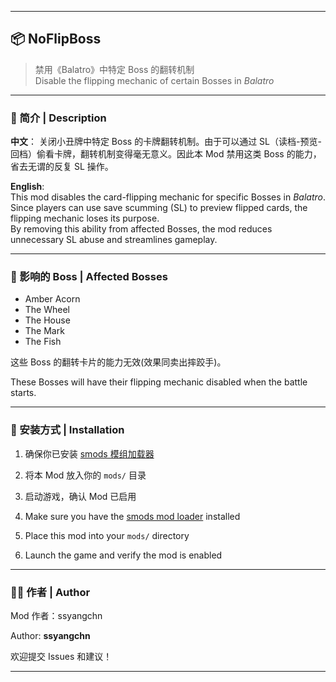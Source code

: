 
---

## 📦 NoFlipBoss

> 禁用《Balatro》中特定 Boss 的翻转机制  
> Disable the flipping mechanic of certain Bosses in *Balatro*

---

### 📖 简介 | Description

**中文**：
关闭小丑牌中特定 Boss 的卡牌翻转机制。由于可以通过 SL（读档-预览-回档）偷看卡牌，翻转机制变得毫无意义。因此本 Mod 禁用这类 Boss 的能力，省去无谓的反复 SL 操作。

**English**:  
This mod disables the card-flipping mechanic for specific Bosses in *Balatro*.  
Since players can use save scumming (SL) to preview flipped cards, the flipping mechanic loses its purpose.  
By removing this ability from affected Bosses, the mod reduces unnecessary SL abuse and streamlines gameplay.

---

### 🔧 影响的 Boss | Affected Bosses

- Amber Acorn  
- The Wheel  
- The House  
- The Mark  
- The Fish

这些 Boss 的翻转卡片的能力无效(效果同卖出摔跤手)。

These Bosses will have their flipping mechanic disabled when the battle starts.

---

### 📁 安装方式 | Installation

1. 确保你已安装 [smods 模组加载器](https://github.com/Steamodded/smods)  
2. 将本 Mod 放入你的 `mods/` 目录  
3. 启动游戏，确认 Mod 已启用

1. Make sure you have the [smods mod loader](https://github.com/Steamodded/smods) installed  
2. Place this mod into your `mods/` directory  
3. Launch the game and verify the mod is enabled

---

### 🧑‍💻 作者 | Author

Mod 作者：ssyangchn

Author: **ssyangchn**

欢迎提交 Issues 和建议！

---

